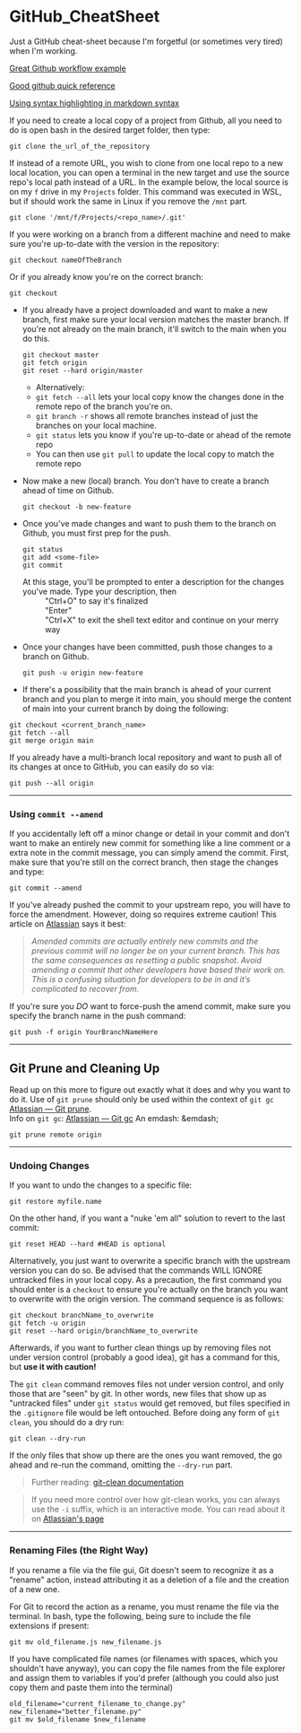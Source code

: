 # GitHub_CheatSheet
Just a GitHub cheat-sheet because I'm forgetful (or sometimes very tired) when I'm working.

[Great Github workflow example](https://www.atlassian.com/git/tutorials/comparing-workflows/feature-branch-workflow)

[Good github quick reference](https://rogerdudler.github.io/git-guide/)

[Using syntax highlighting in markdown syntax](https://github.com/github/linguist/blob/master/lib/linguist/languages.yml)  


If you need to create a local copy of a project from Github, all you need to do is open bash in the desired target folder, then type:

  ```gitattributes
  git clone the_url_of_the_repository
  ```
  
If instead of a remote URL, you wish to clone from one local repo to a new local location, you can open a terminal in the new target
and use the source repo's local path instead of a URL. In the example below, the local source is on my `f` drive in my `Projects` folder.
This command was executed in WSL, but if should work the same in Linux if you remove the `/mnt` part.

```gitattributes
git clone '/mnt/f/Projects/<repo_name>/.git'
```

If you were working on a branch from a different machine and need to make sure you're up-to-date with the version in the repository:

```gitattributes
git checkout nameOfTheBranch
```
Or if you already know you're on the correct branch:
```gitattributes
git checkout
```

- If you already have a project downloaded and want to make a new branch, first make sure your local version matches the master branch. If you're not already on the main branch, it'll switch to the main when you do this.

  ```gitattributes
  git checkout master
  git fetch origin
  git reset --hard origin/master
  ```
  - Alternatively:
  - `git fetch --all` lets your local copy know the changes done in the remote repo of the branch you're on.
  - `git branch -r` shows all remote branches instead of just the branches on your local machine.
  - `git status` lets you know if you're up-to-date or ahead of the remote repo
  - You can then use `git pull` to update the local copy to match the remote repo

- Now make a new (local) branch. You don't have to create a branch ahead of time on Github.

  ```gitattributes
  git checkout -b new-feature
  ```
- Once you've made changes and want to push them to the branch on Github, you must first prep for the push.

  ```gitattributes
  git status
  git add <some-file>
  git commit
  ```
  
  <dl>
    <dt>At this stage, you'll be prompted to enter a description for the changes you've made. Type your description, then</dt>
      <dd>"Ctrl+O" to say it's finalized</dd>
      <dd>"Enter"</dd>
      <dd>"Ctrl+X" to exit the shell text editor and continue on your merry way</dd>
  </dl>

- Once your changes have been committed, push those changes to a branch on Github.

  ```gitattributes
  git push -u origin new-feature
  ```

- If there's a possibility that the main branch is ahead of your current branch and you plan to merge it into main, you should merge the content of main into your current branch by doing the following:
```gitattributes
git checkout <current_branch_name>
git fetch --all
git merge origin main
```

If you already have a multi-branch local repository and want to push all of its changes at once to GitHub, you can easily do so via:

```gitattributes
git push --all origin
```
___

### Using `commit --amend`
If you accidentally left off a minor change or detail in your commit and don't want to make an entirely new commit for something like a line comment or
a extra note in the commit message, you can simply amend the commit. First, make sure that you're still on the correct branch, then stage the changes
and type:

```gitattributes
git commit --amend
```

If you've already pushed the commit to your upstream repo, you will have to force the amendment. However, doing so requires extreme caution! This article on [Atlassian](https://www.atlassian.com/git/tutorials/rewriting-history) says it best:
> _Amended commits are actually entirely new commits and the previous commit will no longer be on your current branch. This has the same consequences as resetting a public snapshot. Avoid amending a commit that other developers have based their work on. This is a confusing situation for developers to be in and it’s complicated to recover from._

If you're sure you _DO_ want to force-push the amend commit, make sure you specify the branch name in the push command:
```gitattributes
git push -f origin YourBranchNameHere
```
___

## Git Prune and Cleaning Up
Read up on this more to figure out exactly what it does and why you want to do it.
Use of `git prune` should only be used within the context of `git gc` [Atlassian — Git prune](https://www.atlassian.com/git/tutorials/git-prune).  
Info on `git gc`: [Atlassian — Git gc](https://www.atlassian.com/git/tutorials/git-gc)
An emdash: &emdash;

```gitattributes
git prune remote origin
```

___

### Undoing Changes
If you want to undo the changes to a specific file:
```gitattributes
git restore myfile.name
```

On the other hand, if you want a "nuke 'em all" solution to revert to the last commit:
```gitattributes
git reset HEAD --hard #HEAD is optional
```
Alternatively, you just want to overwrite a specific branch with the upstream version you can do so. Be advised that the commands WILL IGNORE untracked files
in your local copy. As a precaution, the first command you should enter is a `checkout` to ensure you're actually on the branch you want to overwrite with the origin version. The command sequence is as follows:
```gitattributes
git checkout branchName_to_overwrite
git fetch -u origin
git reset --hard origin/branchName_to_overwrite
```

Afterwards, if you want to further clean things up by removing files not under version control (probably a good idea), git has a command for this, but **use it with caution!**

The `git clean` command removes files not under version control, and only those that are "seen" by git. In other words, new files that show up as "untracked files" under `git status` would get removed, but files specified in the `.gitignore` file would be left ontouched. Before doing any form of `git clean`, you should do a dry run:

```gitattributes
git clean --dry-run
```

If the only files that show up there are the ones you want removed, the go ahead and re-run the command, omitting the `--dry-run` part.
> Further reading: [git-clean documentation](https://git-scm.com/docs/git-clean)

>If you need more control over how git-clean works, you can always use the `-i` suffix, which is an interactive mode. You can read about it on [Atlassian's page](https://www.atlassian.com/git/tutorials/undoing-changes/git-clean)
___

### Renaming Files (the Right Way)
If you rename a file via the file gui, Git doesn't seem to recognize it as a "rename" action, instead attributing it as a deletion of a file and the creation of a new one.

For Git to record the action as a rename, you must rename the file via the terminal. In bash, type the following, being sure to include the file extensions if present:

```gitattributes
git mv old_filename.js new_filename.js
```

If you have complicated file names (or filenames with spaces, which you shouldn't have anyway), you can copy the file names from the file explorer and assign them to variables if you'd prefer (although you could also just copy them and paste them into the terminal)

```gitattributes
old_filename="current_filename_to_change.py"
new_filename="better_filename.py"
git mv $old_filename $new_filename
```

